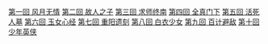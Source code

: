 <audio autoplay="autoplay" loop="true">
  <source src="/sdxl/shenhuaqinghua.mp3" type="audio/mpeg">
</audio>

[第一回 风月无情](1.md)
[第二回 故人之子](2.md)
[第三回 求师终南](3.md)
[第四回 全真门下](4.md)
[第五回 活死人墓](5.md)
[第六回 玉女心经](6.md)
[第七回 重阳遗刻](7.md)
[第八回 白衣少女](8.md)
[第九回 百计避敌](9.md)
[第十回 少年英侠](10.md)